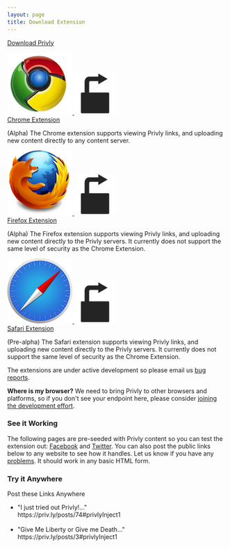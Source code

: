```yaml
---
layout: page
title: Download Extension
---
```


<div class="text-center">
 <a id="big_download_link" class="btn btn-large btn-primary" href="#" target="_blank">Download Privly</a> 
</div>

<br/>

<div class="row">
  <div class="col-lg-6 col-md-6 col-sm-6 col-xs-12 text-center">
    <a href="https://chrome.google.com/webstore/detail/pkokikcdapfpkkkjpdaamjanniaempol" id="chrome_link" class="privly-browser-combo" target="_blank">
      <img src="/assets/images/chrome_logo_150.png" class="browser-icon" />
      <img src="/assets/images/icons/icon_96.png" class="privly-icon" />
    </a>
    <br/>
    <a href="https://chrome.google.com/webstore/detail/pkokikcdapfpkkkjpdaamjanniaempol" target="_blank">Chrome Extension</a>
    <br/>
    <p class="text-left">(Alpha) The Chrome extension supports viewing Privly links, and uploading new content directly to any content server.</p>
  </div>
  <div class="col-lg-6 col-md-6 col-sm-6 col-xs-12 text-center">
     <a href="https://addons.mozilla.org/en-US/firefox/addon/privly/" id="firefox_link" class="privly-browser-combo" target="_blank">
      <img src="/assets/images/firefox_logo_150.png" class="browser-icon" />
      <img src="/assets/images/icons/icon_96.png" class="privly-icon" />
    </a>
    <br/>
     <a href="https://addons.mozilla.org/en-US/firefox/addon/privly/" target="_blank">Firefox Extension</a>
    <br/>
     <p class="text-left">(Alpha) The Firefox extension supports viewing Privly links, and uploading new content directly to the Privly servers. It currently does not support the same level of security as the Chrome Extension.</p>
  </div>
</div>
<div class="row">
  <div class="col-lg-6 col-md-6 col-sm-6 col-xs-12 text-center">
    <a href="https://safari-extensions.apple.com/details/?id=com.privly.privly-NW49B9S472" id="safari_link" class="privly-browser-combo" target="_blank">
      <img src="/assets/images/safari_logo_150.png" class="browser-icon" />
      <img src="/assets/images/icons/icon_96.png" class="privly-icon" />
    </a>
    <br/>
    <a href="https://safari-extensions.apple.com/details/?id=com.privly.privly-NW49B9S472" target="_blank">Safari Extension</a>
    <br/>
    <p class="text-left">(Pre-alpha) The Safari extension supports viewing Privly links, and uploading new content directly to the Privly servers. It currently does not support the same level of security as the Chrome Extension.</p>
  </div>
</div>

The extensions are under active development so please email us [bug reports](/pages/bug.html).

**Where is my browser?** We need to bring Privly to other browsers and platforms, so if you don't see your endpoint here, please consider [joining the development effort](/pages/join.html).




<div class="row">
  <div class="col-lg-6 col-md-6 col-sm-6 col-xs-12">
    <h3>See it Working</h3>
    <p>The following pages are pre-seeded with Privly content so you can test the extension out: 
      <a href="https://www.facebook.com/profile.php?id=100002254562518">Facebook</a> and <a href="https://twitter.com/PrivlyTest">Twitter</a>. You can also post the public links below to any website to see how it handles. Let us know if you have any <a href="/pages/bug.html">problems</a>. It should work in any basic HTML form.</p>
  </div>
  <div class="col-lg-6 col-md-6 col-sm-6 col-xs-12">
    <h3>Try it Anywhere</h3>
    <p>
      Post these Links Anywhere
      <ul>
          <li>"I just tried out Privly!..." <br/>https://priv.ly/posts/74#privlyInject1</li>
          <br/>
          <li>"Give Me Liberty or Give me Death..." <br/>https://priv.ly/posts/3#privlyInject1</li>
      </ul>
    </p>
  </div>
</div>
